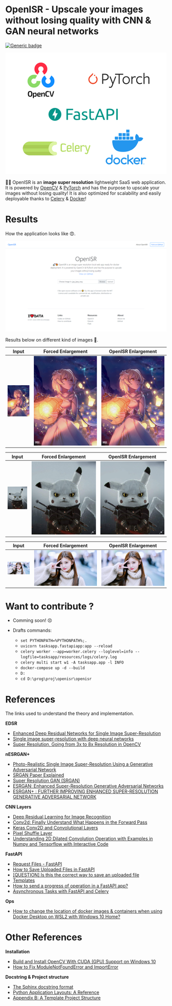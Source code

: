 # OpenISR - Upscale your images without losing quality with CNN & GAN neural networks

[![Generic badge](https://img.shields.io/badge/Python-3.7.11-blue.svg?style=plastic)](https://www.python.org/)

![](docs/stack_used.jpg)

🚀🔥 OpenISR is an **image super resolution** lightweight SaaS web application. It is powered by [OpenCV](https://opencv.org/) & [PyTorch](https://pytorch.org/) and has the purpose to upscale your images without losing quality! It is also optimized for scalability and easily deployable thanks to [Celery](https://docs.celeryproject.org/en/stable/) & [Docker](https://www.docker.com/)!


# Results

How the application looks like 😍.

![](docs/res_webpages/main.png)


Results below on different kind of images 🤯.

Input | Forced Enlargement | OpenISR Enlargement
:-:|:-:|:-:
![](docs/res_images/lumine2.png) | ![](docs/res_images/lumine2_lr.png) | ![](docs/res_images/lumine2_merged.png)

Input | Forced Enlargement | OpenISR Enlargement
:-:|:-:|:-:
![](docs/res_images/pika.png) | ![](docs/res_images/pika_lr.png) | ![](docs/res_images/pika_merged.png)

Input | Forced Enlargement | OpenISR Enlargement
:-:|:-:|:-:
![](docs/res_images/yiren.png) | ![](docs/res_images/yiren_lr.png) | ![](docs/res_images/yiren_merged.png)


# Want to contribute ?

- Comming soon! 😣

- Drafts commands:
    - `set PYTHONPATH=%PYTHONPATH%;.`
    - `uvicorn tasksapp.fastapiapp:app --reload`
    - `celery worker --app=worker.celery --loglevel=info --logfile=tasksapp/resources/logs/celery.log`
    - `celery multi start w1 -A tasksapp.app -l INFO`
    - `docker-compose up -d --build`
    - `D:`
    - `cd D:\prog\proj\openisr\openisr`


# References

The links used to understand the theory and implementation.

**EDSR**
- [Enhanced Deep Residual Networks for Single Image Super-Resolution](https://arxiv.org/pdf/1707.02921.pdf)
- [Single image super-resolution with deep neural networks](https://krasserm.github.io/2019/09/04/super-resolution/)
- [Super Resolution, Going from 3x to 8x Resolution in OpenCV](https://bleedai.com/super-resolution-going-from-3x-to-8x-resolution-in-opencv/)

**nESRGAN+**
- [Photo-Realistic Single Image Super-Resolution Using a Generative Adversarial Network](https://arxiv.org/pdf/1609.04802.pdf)
- [SRGAN Paper Explained](https://medium.com/@ramyahrgowda/srgan-paper-explained-3d2d575d09ff#:~:text=SRGAN%20which%20is%20a%20GAN,to%20changes%20in%20pixel%20space.)
- [Super Resolution GAN (SRGAN)](https://www.geeksforgeeks.org/super-resolution-gan-srgan/)
- [ESRGAN: Enhanced Super-Resolution Generative Adversarial Networks](https://arxiv.org/pdf/1809.00219.pdf)
- [ESRGAN+ : FURTHER IMPROVING ENHANCED SUPER-RESOLUTION GENERATIVE ADVERSARIAL NETWORK](https://arxiv.org/pdf/2001.08073.pdf)

**CNN Layers**
- [Deep Residual Learning for Image Recognition](https://arxiv.org/pdf/1512.03385v1.pdf)
- [Conv2d: Finally Understand What Happens in the Forward Pass](https://towardsdatascience.com/conv2d-to-finally-understand-what-happens-in-the-forward-pass-1bbaafb0b148)
- [Keras Conv2D and Convolutional Layers](https://www.pyimagesearch.com/2018/12/31/keras-conv2d-and-convolutional-layers/)
- [Pixel Shuffle Layer](https://nico-curti.github.io/NumPyNet/NumPyNet/layers/pixelshuffle_layer.html#:~:text=Pixel%20Shuffle%20layer%20is%20one,a%20single%20low%2Dresolution%20one.)
- [Understanding 2D Dilated Convolution Operation with Examples in Numpy and Tensorflow with Interactive Code](https://towardsdatascience.com/understanding-2d-dilated-convolution-operation-with-examples-in-numpy-and-tensorflow-with-d376b3972b25)

**FastAPI**
- [Request Files - FastAPI](https://fastapi.tiangolo.com/tutorial/request-files/)
- [How to Save Uploaded Files in FastAPI](https://levelup.gitconnected.com/how-to-save-uploaded-files-in-fastapi-90786851f1d3)
- [[QUESTION] Is this the correct way to save an uploaded file](https://github.com/tiangolo/fastapi/issues/426)
- [Templates](https://fastapi.tiangolo.com/advanced/templates/)
- [How to send a progress of operation in a FastAPI app?](https://www.py4u.net/discuss/186220)
- [Asynchronous Tasks with FastAPI and Celery](https://testdriven.io/blog/fastapi-and-celery/)

**Ops**
- [How to change the location of docker images & containers when using Docker Desktop on WSL2 with Windows 10 Home?](https://stackoverflow.com/questions/62441307/how-can-i-change-the-location-of-docker-images-when-using-docker-desktop-on-wsl2)


# Other References

**Installation**
- [Build and Install OpenCV With CUDA (GPU) Support on Windows 10](https://haroonshakeel.medium.com/build-opencv-4-4-0-with-cuda-gpu-support-on-windows-10-without-tears-aa85d470bcd0)
- [How to Fix ModuleNotFoundError and ImportError](https://towardsdatascience.com/how-to-fix-modulenotfounderror-and-importerror-248ce5b69b1c)

**Docstring & Project structure**
- [The Sphinx docstring format](https://sphinx-rtd-tutorial.readthedocs.io/en/latest/docstrings.html)
- [Python Application Layouts: A Reference](https://realpython.com/python-application-layouts/)
- [Appendix B: A Template Project Structure](https://www.cosmicpython.com/book/appendix_project_structure.html)